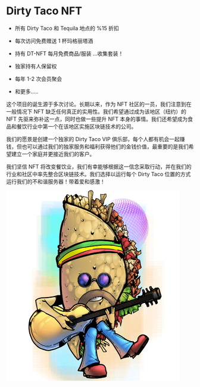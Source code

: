 # Dirty Taco NFT

- 所有 Dirty Taco 和 Tequila 地点的 %15 折扣

- 每次访问免费赠送 1 杯玛格丽塔酒

- 持有 DT-NFT 每月免费商品/服装
...收集套装！

- 独家持有人保留权

- 每年 1-2 次会员聚会

- 和更多.....

这个项目的诞生源于多次讨论。长期以来，作为 NFT 社区的一员，我们注意到在一般情况下 NFT 缺乏任何真正的实用性。我们希望通过成为该地区（纽约）的 NFT 先驱来弥补这一点，同时也做一些提升 NFT 本身的事情。我们还希望成为食品和餐饮行业中第一个在该地区实施区块链技术的公司。

我们的愿景是创建一个独家的 Dirty Taco VIP 俱乐部，每个人都有机会一起赚钱，但也可以通过我们的独家服务和福利获得他们的金钱价值，最重要的是我们希望建立一个家庭并更接近我们的客户。

我们坚信 NFT 将改变餐饮业，我们有幸能够根据这一信念采取行动，并在我们的行业和社区中率先整合区块链技术。我们选择以运行每个 Dirty Taco 位置的方式运行我们的不和谐服务器！带着爱和感激！

![NFT](unnamed.png)
